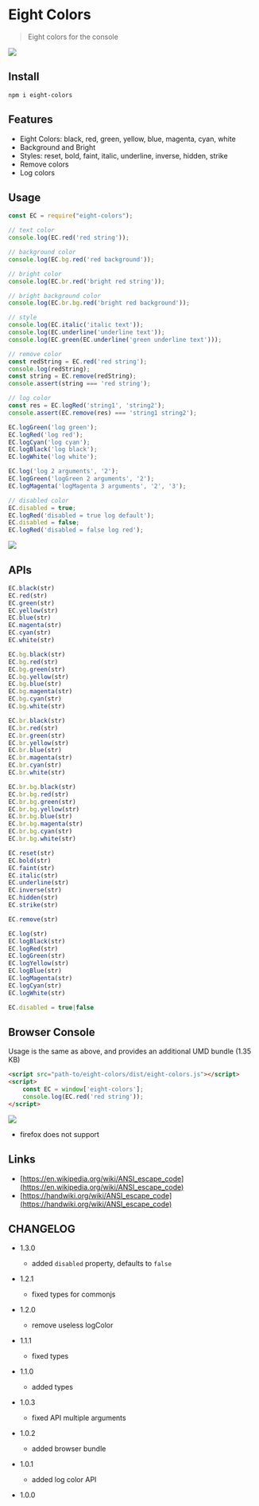 # Eight Colors
> Eight colors for the console

![](/scripts/eight-colors.png)
## Install
```
npm i eight-colors
```

## Features
* Eight Colors: black, red, green, yellow, blue, magenta, cyan, white
* Background and Bright
* Styles: reset, bold, faint, italic, underline, inverse, hidden, strike
* Remove colors
* Log colors


## Usage
```js
const EC = require("eight-colors");

// text color
console.log(EC.red('red string'));

// background color
console.log(EC.bg.red('red background'));

// bright color
console.log(EC.br.red('bright red string'));

// bright background color
console.log(EC.br.bg.red('bright red background'));

// style
console.log(EC.italic('italic text'));
console.log(EC.underline('underline text'));
console.log(EC.green(EC.underline('green underline text')));

// remove color
const redString = EC.red('red string');
console.log(redString);
const string = EC.remove(redString);
console.assert(string === 'red string');

// log color
const res = EC.logRed('string1', 'string2');
console.assert(EC.remove(res) === 'string1 string2');

EC.logGreen('log green');
EC.logRed('log red');
EC.logCyan('log cyan');
EC.logBlack('log black');
EC.logWhite('log white');

EC.log('log 2 arguments', '2');
EC.logGreen('logGreen 2 arguments', '2');
EC.logMagenta('logMagenta 3 arguments', '2', '3');

// disabled color
EC.disabled = true;
EC.logRed('disabled = true log default');
EC.disabled = false;
EC.logRed('disabled = false log red');

```
![](/scripts/screenshots.png)

## APIs
```js
EC.black(str)
EC.red(str)
EC.green(str)
EC.yellow(str)
EC.blue(str)
EC.magenta(str)
EC.cyan(str)
EC.white(str)

EC.bg.black(str)
EC.bg.red(str)
EC.bg.green(str)
EC.bg.yellow(str)
EC.bg.blue(str)
EC.bg.magenta(str)
EC.bg.cyan(str)
EC.bg.white(str)

EC.br.black(str)
EC.br.red(str)
EC.br.green(str)
EC.br.yellow(str)
EC.br.blue(str)
EC.br.magenta(str)
EC.br.cyan(str)
EC.br.white(str)

EC.br.bg.black(str)
EC.br.bg.red(str)
EC.br.bg.green(str)
EC.br.bg.yellow(str)
EC.br.bg.blue(str)
EC.br.bg.magenta(str)
EC.br.bg.cyan(str)
EC.br.bg.white(str)

EC.reset(str)
EC.bold(str)
EC.faint(str)
EC.italic(str)
EC.underline(str)
EC.inverse(str)
EC.hidden(str)
EC.strike(str)

EC.remove(str)

EC.log(str)
EC.logBlack(str)
EC.logRed(str)
EC.logGreen(str)
EC.logYellow(str)
EC.logBlue(str)
EC.logMagenta(str)
EC.logCyan(str)
EC.logWhite(str)

EC.disabled = true|false
```

## Browser Console
Usage is the same as above, and provides an additional UMD bundle (1.35 KB)
```html
<script src="path-to/eight-colors/dist/eight-colors.js"></script>
<script>
    const EC = window['eight-colors'];
    console.log(EC.red('red string'));
</script>
```
![](/scripts/browser.png)

* firefox does not support 

## Links
- [https://en.wikipedia.org/wiki/ANSI_escape_code](https://en.wikipedia.org/wiki/ANSI_escape_code)
- [https://handwiki.org/wiki/ANSI_escape_code](https://handwiki.org/wiki/ANSI_escape_code)

## CHANGELOG

* 1.3.0
    - added `disabled` property, defaults to `false`

* 1.2.1
    - fixed types for commonjs

* 1.2.0
    - remove useless logColor

* 1.1.1
    - fixed types

* 1.1.0
    - added types

* 1.0.3
    - fixed API multiple arguments

* 1.0.2
    - added browser bundle

* 1.0.1
    - added log color API

* 1.0.0